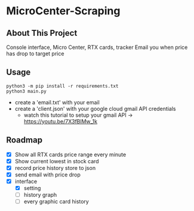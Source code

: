 # MicroCenter-Scraping
## About This Project
Console interface, Micro Center, RTX cards, tracker
Email you when price has drop to target price

<!-- USAGE EXAMPLES -->
## Usage
```
python3 -m pip install -r requirements.txt
python3 main.py
```
- create a 'email.txt' with your email
- create a 'client.json' with your google cloud gmail API credentials
    - watch this tutorial to setup your gmail API -> https://youtu.be/7X3fBlMw_1k

<!-- ROADMAP -->
## Roadmap

- [x] Show all RTX cards price range every minute
- [x] Show current lowest in stock card
- [x] record price history store to json
- [x] send email with price drop
- [x] interface
    - [x] setting
    - [ ] history graph
    - [ ] every graphic card history
